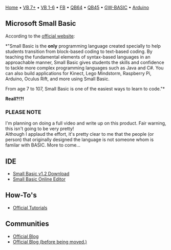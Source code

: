 [Home](https://gotbasic.com) • [VB 7+](VB.md) • [VB 1-6](vb6.md) • [FB](FreeBASIC.md) • [QB64](QB64.md) • [QB45](QB.md) • [GW-BASIC](GW-BASIC.md) • [Arduino](AVR.md)

## Microsoft Small Basic

According to the [official website](http://smallbasic.com):

*"Small Basic is the **only** programming language created specially to help students transition from block-based coding to text-based coding. By teaching the fundamental elements of syntax-based languages in an approachable manner, Small Basic gives students the skills and confidence to tackle more complex programming languages such as Java and C#. You can also build applications for Kinect, Lego Mindstorm, Raspberry Pi, Arduino, Oculus Rift, and more using Small Basic.

From age 7 to 107, Small Basic is one of the easiest ways to learn to code."*

**Reall?!?!**

### PLEASE NOTE

I'm planning on doing a full video and write up on this product.  Fair warning, this isn't going to be very pretty!  
Although I applaud the effort, it's pretty clear to me that the people (or person) that originally designed the 
language is not someone whom is familar with BASIC.  More to come...

## IDE

- [Small Basic v1.2 Download](https://download.microsoft.com/download/3/6/8/3684D9A0-C25C-4F50-96E2-2BB1DFA146E7/SmallBasic.msi)
- [Small Basic Online Editor](https://smallbasic-publicwebsite.azurewebsites.net/Program/Editor.aspx)

## How-To's

- [Official Tutorials](https://smallbasic-publicwebsite.azurewebsites.net/Pages/Tutorials/Tutorials.aspx)

## Communities

- [Official Blog](https://techcommunity.microsoft.com/t5/Small-Basic-Blog/bg-p/SmallBasic)
- [Official Blog (before being moved.)](https://blogs.msdn.microsoft.com/smallbasic/)
